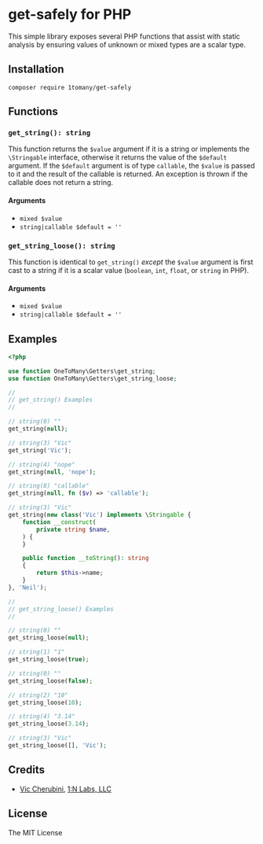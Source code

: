 # get-safely for PHP
This simple library exposes several PHP functions that assist with static analysis by ensuring values of unknown or mixed types are a scalar type.

## Installation
```
composer require 1tomany/get-safely
```

## Functions
### `get_string(): string`
This function returns the `$value` argument if it is a string or implements the `\Stringable` interface, otherwise it returns the value of the `$default` argument. If the `$default` argument is of type `callable`, the `$value` is passed to it and the result of the callable is returned. An exception is thrown if the callable does not return a string.

#### Arguments
- `mixed $value`
- `string|callable $default = ''`

### `get_string_loose(): string`
This function is identical to `get_string()` _except_ the `$value` argument is first cast to a string if it is a scalar value (`boolean`, `int`, `float`, or `string` in PHP).

#### Arguments
- `mixed $value`
- `string|callable $default = ''`

## Examples
```php
<?php

use function OneToMany\Getters\get_string;
use function OneToMany\Getters\get_string_loose;

//
// get_string() Examples
//

// string(0) ""
get_string(null);

// string(3) "Vic"
get_string('Vic');

// string(4) "nope"
get_string(null, 'nope');

// string(8) "callable"
get_string(null, fn ($v) => 'callable');

// string(3) "Vic"
get_string(new class('Vic') implements \Stringable {
    function __construct(
        private string $name,
    ) {
    }

    public function __toString(): string
    {
        return $this->name;
    }
}, 'Neil');

//
// get_string_loose() Examples
//

// string(0) ""
get_string_loose(null);

// string(1) "1"
get_string_loose(true);

// string(0) ""
get_string_loose(false);

// string(2) "10"
get_string_loose(10);

// string(4) "3.14"
get_string_loose(3.14);

// string(3) "Vic"
get_string_loose([], 'Vic');
```

## Credits
- [Vic Cherubini](https://github.com/viccherubini), [1:N Labs, LLC](https://1tomany.com)

## License
The MIT License
